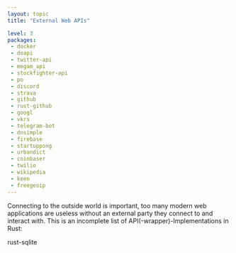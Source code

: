 ```yaml
---
layout: topic
title: "External Web APIs"

level: 3
packages:
 - docker
 - doapi
 - twitter-api
 - megam_api
 - stockfighter-api
 - po
 - discord
 - strava
 - github
 - rust-github
 - googl
 - vkrs
 - telegram-bot
 - dnsimple
 - firebase
 - startuppong
 - urbandict
 - coinbaser
 - twilio
 - wikipedia
 - keen
 - freegeoip
---
```


Connecting to the outside world is important, too many modern web applications are useless without an external party they connect to and interact with. This is an incomplete list of API(-wrapper)-Implementations in Rust:

rust-sqlite
